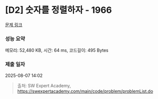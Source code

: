 # [D2] 숫자를 정렬하자 - 1966 

[문제 링크](https://swexpertacademy.com/main/code/problem/problemDetail.do?contestProbId=AV5PrmyKAWEDFAUq) 

### 성능 요약

메모리: 52,480 KB, 시간: 64 ms, 코드길이: 495 Bytes

### 제출 일자

2025-08-07 14:02



> 출처: SW Expert Academy, https://swexpertacademy.com/main/code/problem/problemList.do